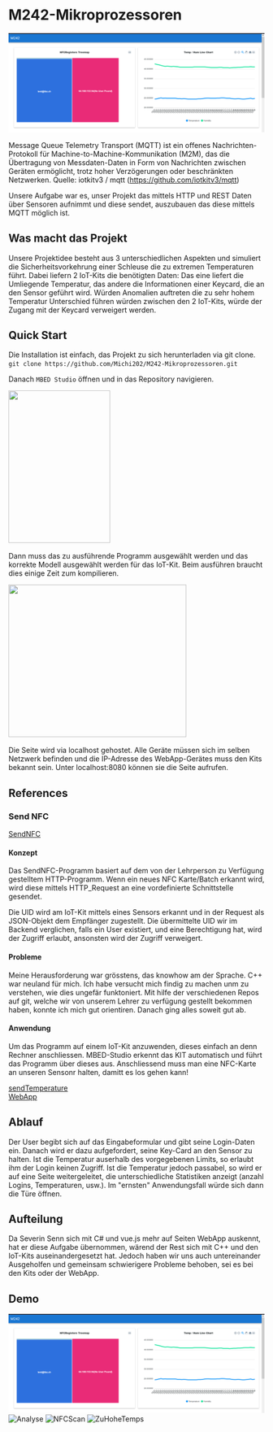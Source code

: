 # M242-Mikroprozessoren

![Analyse1](images/Analyse1.PNG)

Message Queue Telemetry Transport (MQTT) ist ein offenes Nachrichten-Protokoll für Machine-to-Machine-Kommunikation (M2M), das die Übertragung von Messdaten-Daten in Form von Nachrichten zwischen Geräten ermöglicht, trotz hoher Verzögerungen oder beschränkten Netzwerken.
Quelle:  iotkitv3 / mqtt (https://github.com/iotkitv3/mqtt) 

Unsere Aufgabe war es, unser Projekt das mittels HTTP und REST Daten über Sensoren aufnimmt und diese sendet, auszubauen das diese mittels MQTT möglich ist.


## Was macht das Projekt  
Unsere Projektidee besteht aus 3 unterschiedlichen Aspekten und simuliert die Sicherheitsvorkehrung einer Schleuse die zu extremen Temperaturen führt. 
Dabei liefern 2 IoT-Kits die benötigten Daten: Das eine liefert die Umliegende Temperatur, das andere die Informationen einer Keycard, die an den Sensor geführt wird. Würden Anomalien auftreten die zu sehr hohem Temperatur Unterschied führen würden zwischen den 2 IoT-Kits, würde der Zugang mit der Keycard verweigert werden.

## Quick Start

Die Installation ist einfach, das Projekt zu sich herunterladen via git clone.
```git clone https://github.com/Michi202/M242-Mikroprozessoren.git```

Danach ```MBED Studio``` öffnen und in das Repository navigieren.

<img src="https://github.com/Michi202/M242-Mikroprozessoren/blob/LB03/images/OpenWorkspace.png" width=200 height=300>

Dann muss das zu ausführende Programm ausgewählt werden und das korrekte Modell ausgewählt werden für das IoT-Kit. Beim ausführen braucht dies einige Zeit zum kompilieren.

<img src="https://github.com/Michi202/M242-Mikroprozessoren/blob/LB03/images/ActiveProgram.png" width=350 height=300>

Die Seite wird via localhost gehostet.
Alle Geräte müssen sich im selben Netzwerk befinden und die IP-Adresse des WebApp-Gerätes muss den Kits bekannt sein.
Unter localhost:8080 können sie die Seite aufrufen.

## References  

### Send NFC
[SendNFC](SendNFC/README.md) 

#### Konzept

Das SendNFC-Programm basiert auf dem von der Lehrperson zu Verfügung gestelltem HTTP-Programm. Wenn ein neues NFC Karte/Batch erkannt wird, wird diese mittels HTTP_Request an eine vordefinierte Schnittstelle gesendet.

Die UID wird am IoT-Kit mittels eines Sensors erkannt und in der Request als JSON-Objekt dem Empfänger zugestellt. Die übermittelte UID wir im Backend verglichen, falls ein User existiert, und eine Berechtigung hat, wird der Zugriff erlaubt, ansonsten wird der Zugriff verweigert.

#### Probleme

Meine Herausforderung war grösstens, das knowhow am der Sprache. C++ war neuland für mich. Ich habe versucht mich findig zu machen unm zu verstehen, wie dies ungefär funktoniert. Mit hilfe der verschiedenen Repos auf git, welche wir von unserem Lehrer zu verfügung gestellt bekommen haben, konnte ich mich gut orientiren. Danach ging alles soweit gut ab.

#### Anwendung

Um das Programm auf einem IoT-Kit anzuwenden, dieses einfach an denn Rechner anschliessen. MBED-Studio erkennt das KIT automatisch und führt das Programm über dieses aus. Anschliessend muss man eine NFC-Karte an unseren Sensonr halten, damitt es los gehen kann!


[sendTemperature](sendTemperature/README.md)  
[WebApp](WebApp/README.md)  

## Ablauf
Der User begibt sich auf das Eingabeformular und gibt seine Login-Daten ein. Danach wird er dazu aufgefordert, seine Key-Card an den Sensor zu halten. Ist die Temperatur auserhalb des vorgegebenen Limits, so erlaubt ihm der Login keinen Zugriff. Ist die Temperatur jedoch passabel, so wird er auf eine Seite weitergeleitet, die unterschiedliche Statistiken anzeigt (anzahl Logins, Temperaturen, usw.). Im "ernsten" Anwendungsfall würde sich dann die Türe öffnen.

## Aufteilung
Da Severin Senn sich mit C# und vue.js mehr auf Seiten WebApp auskennt, hat er diese Aufgabe übernommen, wärend der Rest sich mit C++ und den IoT-Kits auseinandergesetzt hat. Jedoch haben wir uns auch untereinander Ausgeholfen und gemeinsam schwierigere Probleme behoben, sei es bei den Kits oder der WebApp.

## Demo
![Analyse1](images/Analyse1.PNG)
![Analyse](images/Analyse.PNG)
![NFCScan](images/NFCScan.PNG)
![ZuHoheTemps](images/ZuHoheTemps.PNG)
